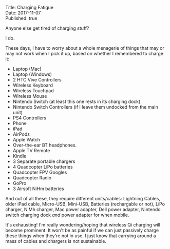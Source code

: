 Title: Charging Fatigue  
Date: 2017-11-07  
Published: true  

Anyone else get tired of charging stuff? 

I do. 

These days, I have to worry about a whole menagerie of things that may or may not work when I pick
it up, based on whether I remembered to charge it:

- Laptop (Mac)
- Laptop (Windows)
- 2 HTC Vive Controllers
- Wireless Keyboard
- Wireless Touchpad
- Wireless Mouse
- Nintendo Switch (at least this one rests in its charging dock)
- Nintendo Switch Controllers (if I leave them undocked from the main unit)
- PS4 Controllers
- Phone
- iPad
- AirPods
- Apple Watch
- Over-the-ear BT headphones.
- Apple TV Remote
- Kindle
- 3 Separate portable chargers
- 4 Quadcopter LiPo batteries
- Quadcopter FPV Googles
- Quadcopter Radio
- GoPro
- 3 Airsoft NiHm batteries

And out of all these, they require different units/cables: Lightning Cables, older iPad cable, Micro-USB, 
Mini-USB, Batteries (rechargable or not), LiPo charger, NiMh charger, Mac power adapter, 
Dell power adapter, Nintendo switch charging dock *and* power adapter for when mobile. 

It's exhausting! I'm really wondering/hoping that wireless Qi charging will become prominent. It won't
be as painful if we can just passively charge these things when they're not in use. I just know that
carrying around a mass of cables and chargers is not sustainable.

